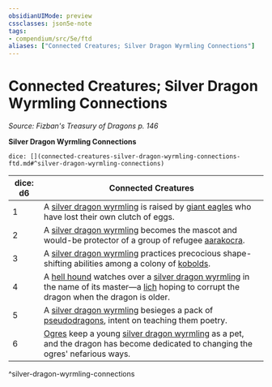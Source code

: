 ```yaml
---
obsidianUIMode: preview
cssclasses: json5e-note
tags:
- compendium/src/5e/ftd
aliases: ["Connected Creatures; Silver Dragon Wyrmling Connections"]
---
```

# Connected Creatures; Silver Dragon Wyrmling Connections
*Source: Fizban's Treasury of Dragons p. 146* 

**Silver Dragon Wyrmling Connections**

`dice: [](connected-creatures-silver-dragon-wyrmling-connections-ftd.md#^silver-dragon-wyrmling-connections)`

| dice: d6 | Connected Creatures |
|----------|---------------------|
| 1 | A [silver dragon wyrmling](/2-Mechanics/CLI/bestiary/dragon/silver-dragon-wyrmling.md) is raised by [giant eagles](/2-Mechanics/CLI/bestiary/beast/giant-eagle.md) who have lost their own clutch of eggs. |
| 2 | A [silver dragon wyrmling](/2-Mechanics/CLI/bestiary/dragon/silver-dragon-wyrmling.md) becomes the mascot and would-be protector of a group of refugee [aarakocra](/2-Mechanics/CLI/bestiary/humanoid/aarakocra.md). |
| 3 | A [silver dragon wyrmling](/2-Mechanics/CLI/bestiary/dragon/silver-dragon-wyrmling.md) practices precocious shape-shifting abilities among a colony of [kobolds](/2-Mechanics/CLI/bestiary/humanoid/kobold.md). |
| 4 | A [hell hound](/2-Mechanics/CLI/bestiary/fiend/hell-hound.md) watches over a [silver dragon wyrmling](/2-Mechanics/CLI/bestiary/dragon/silver-dragon-wyrmling.md) in the name of its master—a [lich](/2-Mechanics/CLI/bestiary/undead/lich.md) hoping to corrupt the dragon when the dragon is older. |
| 5 | A [silver dragon wyrmling](/2-Mechanics/CLI/bestiary/dragon/silver-dragon-wyrmling.md) besieges a pack of [pseudodragons](/2-Mechanics/CLI/bestiary/dragon/pseudodragon.md), intent on teaching them poetry. |
| 6 | [Ogres](/2-Mechanics/CLI/bestiary/giant/ogre.md) keep a young [silver dragon wyrmling](/2-Mechanics/CLI/bestiary/dragon/silver-dragon-wyrmling.md) as a pet, and the dragon has become dedicated to changing the ogres' nefarious ways. |
^silver-dragon-wyrmling-connections